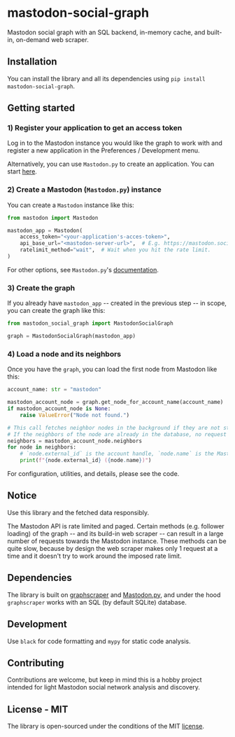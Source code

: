 # mastodon-social-graph

Mastodon social graph with an SQL backend, in-memory cache, and built-in, on-demand web scraper.

## Installation

You can install the library and all its dependencies using `pip install mastodon-social-graph`.

## Getting started

### 1) Register your application to get an access token

Log in to the Mastodon instance you would like the graph to work with and register a new application in the Preferences / Development menu.

Alternatively, you can use `Mastodon.py` to create an application. You can start [here](https://mastodonpy.readthedocs.io/en/stable/).

### 2) Create a Mastodon (`Mastodon.py`) instance

You can create a `Mastodon` instance like this:

```Python
from mastodon import Mastodon

mastodon_app = Mastodon(
    access_token="<your-application's-acces-token>",
    api_base_url="<mastodon-server-url>",  # E.g. https://mastodon.social
    ratelimit_method="wait",  # Wait when you hit the rate limit.
)
```

For other options, see `Mastodon.py`'s [documentation](https://mastodonpy.readthedocs.io/en/stable/).

### 3) Create the graph

If you already have `mastodon_app` -- created in the previous step -- in scope, you can create the graph like this:

```Python
from mastodon_social_graph import MastodonSocialGraph

graph = MastodonSocialGraph(mastodon_app)
```

### 4) Load a node and its neighbors

Once you have the `graph`, you can load the first node from Mastodon like this:

```Python
account_name: str = "mastodon"

mastodon_account_node = graph.get_node_for_account_name(account_name)
if mastodon_account_node is None:
    raise ValueError("Node not found.")

# This call fetches neighbor nodes in the background if they are not stored already locally.
# If the neighbors of the node are already in the database, no request will be sent to Mastodon.
neighbors = mastodon_account_node.neighbors
for node in neighbors:
    # `node.external_id` is the account handle, `node.name` is the Mastodon database ID (for technical reasons).
    print(f"{node.external_id} ({node.name})")
```

For configuration, utilities, and details, please see the code.

## Notice

Use this library and the fetched data responsibly.

The Mastodon API is rate limited and paged. Certain methods (e.g. follower loading) of the graph -- and its build-in web scraper -- can result in a large number of requests towards the Mastodon instance. These methods can be quite slow, because by design the web scraper makes only 1 request at a time and it doesn't try to work around the imposed rate limit.

## Dependencies

The library is built on [graphscraper](https://pypi.org/project/graphscraper/) and [Mastodon.py](https://pypi.org/project/Mastodon.py/), and under the hood `graphscraper` works with an SQL (by default SQLite) database.

## Development

Use `black` for code formatting and `mypy` for static code analysis.

## Contributing

Contributions are welcome, but keep in mind this is a hobby project intended for light Mastodon social network analysis and discovery.

## License - MIT

The library is open-sourced under the conditions of the MIT [license](https://choosealicense.com/licenses/mit/).
